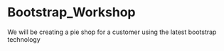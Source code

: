# Bootstrap_Workshop
We will be creating a pie shop for a customer using the latest bootstrap technology
